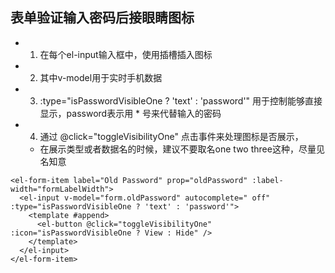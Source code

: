 ## 表单验证输入密码后接眼睛图标
- 1. 在每个el-input输入框中，使用插槽插入图标
- 2. 其中v-model用于实时手机数据
- 3. :type="isPasswordVisibleOne ? 'text' : 'password'" 用于控制能够直接显示，password表示用 * 号来代替输入的密码
- 4. 通过 @click="toggleVisibilityOne" 点击事件来处理图标是否展示，
  - 在展示类型或者数据名的时候，建议不要取名one two three这种，尽量见名知意
```
<el-form-item label="Old Password" prop="oldPassword" :label-width="formLabelWidth">
  <el-input v-model="form.oldPassword" autocomplete=" off" :type="isPasswordVisibleOne ? 'text' : 'password'">
    <template #append>
      <el-button @click="toggleVisibilityOne" :icon="isPasswordVisibleOne ? View : Hide" />
    </template>
  </el-input>
</el-form-item>
```
